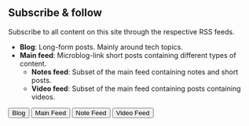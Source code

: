 ## Subscribe & follow

Subscribe to all content on this site through the respective RSS feeds.

- **Blog**: Long-form posts. Mainly around tech topics.
- **Main feed**: Microblog-link short posts containing different types of content.
  - **Notes feed**: Subset of the main feed containing notes and short posts.
  - **Video feed**: Subset of the main feed containing posts containing videos.

<a href="/posts/index.xml"><button type="button" class="btn btn-dark">Blog</button></a>
<a href="/feed/index.xml"><button type="button" class="btn btn-dark">Main Feed</button></a>
<a href="/feed/notes.xml"><button type="button" class="btn btn-dark">Note Feed</button></a>
<a href="/feed/videos.xml"><button type="button" class="btn btn-dark">Video Feed</button></a>
